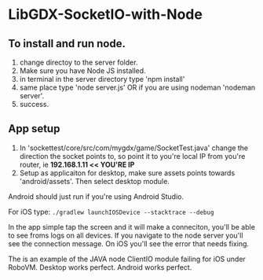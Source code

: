 # LibGDX-SocketIO-with-Node

## To install and run node.
1. change directoy to the server folder.
2. Make sure you have Node JS installed.
3. in terminal in the server directory type 'npm install'
4. same place type 'node server.js' OR if you are using nodeman 'nodeman server'.
5. success.

## App setup
1. In 'sockettest/core/src/com/mygdx/game/SocketTest.java' change the direction the socket points to, so point it to you're local
IP from you're router, ie **192.168.1.11 << YOU'RE IP**
2. Setup as applicaiton for desktop, make sure assets points towards 'android/assets'. Then select desktop module.

Android should just run if you're using Android Studio.

For iOS type: ``` ./gradlew launchIOSDevice --stacktrace --debug ```

In the app simple tap the screen and it will make a conneciton, you'll be able to see froms logs on all devices.
If you navigate to the node server you'll see the connection message.
On iOS you'll see the error that needs fixing.

The is an example of the JAVA node ClientIO module failing for iOS under RoboVM.
Desktop works perfect.
Android works perfect.
